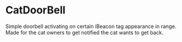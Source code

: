 # CatDoorBell

Simple doorbell activating on certain iBeacon tag appearance in range.
Made for the cat owners to get notified the cat wants to get back.
